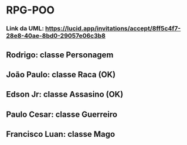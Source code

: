 # RPG-POO
### Link da UML: https://lucid.app/invitations/accept/8ff5c4f7-28e8-40ae-8bd0-29057e06c3b8


## Rodrigo: classe Personagem 
## João Paulo: classe Raca (OK)
## Edson Jr: classe Assasino (OK)
## Paulo Cesar: classe Guerreiro
## Francisco Luan: classe Mago

